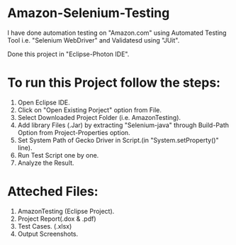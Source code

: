 # Amazon-Selenium-Testing
I have done automation testing on "Amazon.com" using Automated Testing Tool i.e. "Selenium WebDriver" and Validatesd using "JUit".

Done this project in "Eclipse-Photon IDE".

# To run this Project follow the steps:
1) Open Eclipse IDE.
2) Click on "Open Existing Porject" option from File.
3) Select Downloaded Project Folder (i.e. AmazonTesting).
4) Add library Files (.Jar) by extracting "Selenium-java" through Build-Path Option from Project-Properties option.
5) Set System Path of Gecko Driver in Script.(in "System.setProperty()" line).
6) Run Test Script one by one.
7) Analyze the Result.


# Atteched Files:
1) AmazonTesting (Eclipse Project).
2) Project Report(.dox & .pdf)
3) Test Cases. (.xlsx)
4) Output Screenshots.

